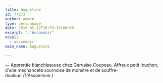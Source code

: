 ```yaml
---
title: Augustine
id: 77173
author: admin
type: personnage
date: 2010-02-12T16:53:19+00:00
excerpt: "L'Assommoir"
novel:
  - assommoir
main_name: Augustine

---
```

— Apprentie blanchisseuse chez Gervaise Coupeau. Affreux petit louchon, d&rsquo;une méchanceté sournoise de monstre et de souffre-douleur. _(L&rsquo;Assommoir.)_